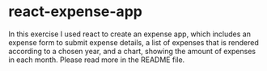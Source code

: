 # react-expense-app
In this exercise I used react to create an expense app, which includes an expense form to submit expense details, a list of expenses that is rendered according to a chosen year, and a chart, showing the amount of expenses in each month. Please read more in the README file.
